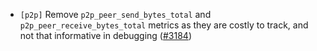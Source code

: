- `[p2p]` Remove `p2p_peer_send_bytes_total` and `p2p_peer_receive_bytes_total`
  metrics as they are costly to track, and not that informative in debugging
  ([\#3184](https://github.com/cometbft/cometbft/issues/3184))